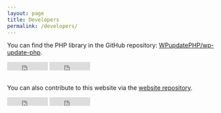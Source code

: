 ```yaml
---
layout: page
title: Developers
permalink: /developers/
---
```


You can find the PHP library in the GitHub repository: [WPupdatePHP/wp-update-php](https://github.com/WPupdatePHP/wp-update-php).

<div style="padding-bottom: 15px;">
<iframe src="http://ghbtns.com/github-btn.html?user=WPupdatePHP&repo=wp-update-php&type=fork&count=true"
  allowtransparency="true" frameborder="0" scrolling="0" width="95" height="20"></iframe>

<iframe src="http://ghbtns.com/github-btn.html?user=WPupdatePHP&repo=wp-update-php&type=watch&count=true"
  allowtransparency="true" frameborder="0" scrolling="0" width="95" height="20"></iframe>
</div>

You can also contribute to this website via the [website repository](https://github.com/WPupdatePHP/WPupdatePHP.github.io).

<div style="padding-bottom: 15px;">
<iframe src="http://ghbtns.com/github-btn.html?user=WPupdatePHP&repo=WPupdatePHP.github.io&type=fork&count=true"
  allowtransparency="true" frameborder="0" scrolling="0" width="95" height="20"></iframe>

<iframe src="http://ghbtns.com/github-btn.html?user=WPupdatePHP&repo=WPupdatePHP.github.io&type=watch&count=true"
  allowtransparency="true" frameborder="0" scrolling="0" width="95" height="20"></iframe>
</div>